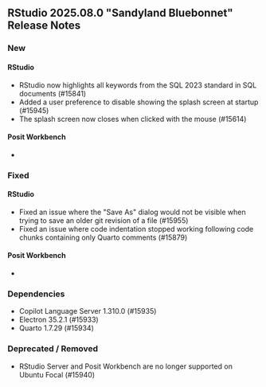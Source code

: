 ## RStudio 2025.08.0 "Sandyland Bluebonnet" Release Notes

### New

#### RStudio

- RStudio now highlights all keywords from the SQL 2023 standard in SQL documents (#15841)
- Added a user preference to disable showing the splash screen at startup (#15945)
- The splash screen now closes when clicked with the mouse (#15614)

#### Posit Workbench

-

### Fixed

#### RStudio

- Fixed an issue where the "Save As" dialog would not be visible when trying to save an older git revision of a file (#15955)
- Fixed an issue where code indentation stopped working following code chunks containing only Quarto comments (#15879)

#### Posit Workbench

-

### Dependencies

- Copilot Language Server 1.310.0 (#15935)
- Electron 35.2.1 (#15933)
- Quarto 1.7.29 (#15934)

### Deprecated / Removed

- RStudio Server and Posit Workbench are no longer supported on Ubuntu Focal (#15940)
